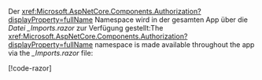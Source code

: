 <span data-ttu-id="46471-101">Der <xref:Microsoft.AspNetCore.Components.Authorization?displayProperty=fullName> Namespace wird in der gesamten App über die *Datei _Imports.razor* zur Verfügung gestellt:</span><span class="sxs-lookup"><span data-stu-id="46471-101">The <xref:Microsoft.AspNetCore.Components.Authorization?displayProperty=fullName> namespace is made available throughout the app via the *_Imports.razor* file:</span></span>

[!code-razor[](imports-hosted.razor?highlight=2)]
